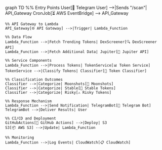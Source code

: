 graph TD
    %% Entry Points
    User[👤 Telegram User] -->|Sends "/scan"| API_Gateway
    CronJob[⏳ AWS EventBridge] --> API_Gateway

    %% API Gateway to Lambda
    API_Gateway[🌐 API Gateway] -->|Trigger| Lambda_Function

    %% Data Flow
    Lambda_Function -->|Fetch Trending Tokens| DexScreener[🔍 DexScreener API]
    Lambda_Function -->|Fetch Additional Data| Jupiter[🚀 Jupiter API]

    %% Service Components
    Lambda_Function -->|Process Tokens| TokenService[📊 Token Service]
    TokenService -->|Classify Tokens| Classifier[🧠 Token Classifier]

    %% Classification Outcomes
    Classifier -->|Categorize| Moonshots[🚀 Moonshots]
    Classifier -->|Categorize| Stable[💼 Stable Tokens]
    Classifier -->|Categorize| Risky[⚠️ Risky Tokens]

    %% Response Mechanism
    Lambda_Function -->|Send Notification| TelegramBot[🤖 Telegram Bot]
    TelegramBot -->|Deliver Results| User

    %% CI/CD and Deployment
    GitHubActions[🔄 GitHub Actions] -->|Deploy| S3
    S3[📦 AWS S3] -->|Update| Lambda_Function

    %% Monitoring
    Lambda_Function -->|Log Events| CloudWatch[📋 CloudWatch]
